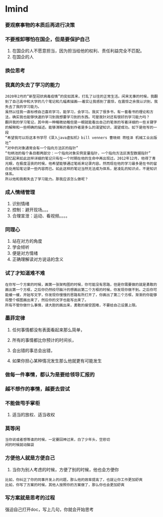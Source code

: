 Imind
===

### 要观察事物的本质后再进行决策



### 不要推卸哪怕在国企，但是要保护自己

1. 在国企的人不愿意担当，因为担当给他的权利、责任利益完全不匹配。
2. 在国企的人



### 换位思考



### 我真的失去了学习的能力

```
2020年2月的“新型冠状病毒疫情”的突如其来，打乱了以往的正常生活。闲来无事的时候，我翻到了自己高中和大学的几个笔记和几幅素描画——着实让我感到了震惊，在震惊之余我认识到，我失去了我的学习能力。
虽然以往我一直标榜自己喜欢学习，能学习，会学习。我买了很多书，有一套看书的理论和方法，确实我也能够快速的学习到我想要学习到的东西。可是我针对还有很好的学习能力吗？
翻开我的学习笔记，其中用一种略微幼稚但是一眼就能看出自己的笔体的写着详细的一些关键字的解释和一些明确的描述。能够清晰的看到作者是多么的渴望知识，渴望成功。如下是他写的一段
“希望我可以将这本书学尽《深入java虚拟机》bill venners 曹晓纲 蒋桂泽 机械工业出版社”
“对中的对象通常会有一个指向方法区的指针”
“句柄池的每个条目都两部分：一个指向对象实例变量指针，一个指向方法区类型数据指针”
回忆起来如此这样详细的笔记只有在一个时期在他的生命中再出现过。2012年12月，他得了青光眼，在极度沮丧的时候，他希望能够通过笔纸来记录内容。然而现在他的学习最多是在书的留白处用铅笔记录一些内容而已。如此这样的笔记当然无法成为体系，是凌乱的知识点，不是知识体系。
所以他和我都失去了学习能力。那我应该怎么做呢？
```

### 成人情绪管理

1. 识别情绪
2. 控制：避开现场。。。
3. 合理宣泄：运动、看视频。。。。

### 同理心

1. 站在对方的角度
2. 学会倾听
3. 便是对方情绪
4. 正确理解读对方说话的含义

### 试了才知道难不难

```
在你写一个方案的时候，画第一张架构图的时候，你可能没有思路，但是你需要做的就是勇敢的画出第一个方框，之后你仍然绞尽脑汁的想画出第二个方框的时候，你发现你做不到。之后你可能缓一缓，开始写文字，你发现你慢慢的思路有所打开了，你画出了第二个方框，渐渐的你能够将整个框图画出来了，然后你的文字也能写出来了。
所有不管你做什么事情，请大胆的画出来，勇敢的接受困难，不要给自己设置上限。
```

### 墨菲定律

1. 任何事情都没有表面看起来那么简单，

2. 所有的事情都比你预计的时间长，

3. 会出错的事总会出错，

4. 如果你担心某种情况发生那么他就更有可能发生

### 做每一件事情，都认为是要给领导汇报的

### 越不想作的事情，越要去尝试

   ### 不能做甩手掌柜

1. 适当的放权、适当收权

### 莫等闲

```
当你说或者想等谁的时候，一定要回神过来，白了少年头，空悲切
闲的时候就动脑袋
```

### 方便他人就是方便自己

1. 当你为别人考虑的时候，方便了别的时候，他也会方便你

```
比如，你纠正了你的同事开发上的问题，那么他的效率提高了，也就让你工作更加舒爽
比如，你写了方案的时候，其他人按照你的方案做了，那么你也会更加舒爽
```

### 写方案就是思考的过程

强迫自己打开doc，写上几句，你就会开始思考

